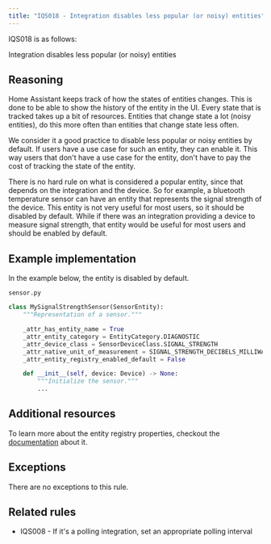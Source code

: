 ```yaml
---
title: "IQS018 - Integration disables less popular (or noisy) entities"
---
```


IQS018 is as follows:

Integration disables less popular (or noisy) entities

## Reasoning

Home Assistant keeps track of how the states of entities changes.
This is done to be able to show the history of the entity in the UI.
Every state that is tracked takes up a bit of resources.
Entities that change state a lot (noisy entities), do this more often than entities that change state less often.

We consider it a good practice to disable less popular or noisy entities by default.
If users have a use case for such an entity, they can enable it.
This way users that don't have a use case for the entity, don't have to pay the cost of tracking the state of the entity.

There is no hard rule on what is considered a popular entity, since that depends on the integration and the device.
So for example, a bluetooth temperature sensor can have an entity that represents the signal strength of the device.
This entity is not very useful for most users, so it should be disabled by default.
While if there was an integration providing a device to measure signal strength, that entity would be useful for most users and should be enabled by default.

## Example implementation

In the example below, the entity is disabled by default.

`sensor.py`
```python
class MySignalStrengthSensor(SensorEntity):
    """Representation of a sensor."""

    _attr_has_entity_name = True
    _attr_entity_category = EntityCategory.DIAGNOSTIC
    _attr_device_class = SensorDeviceClass.SIGNAL_STRENGTH
    _attr_native_unit_of_measurement = SIGNAL_STRENGTH_DECIBELS_MILLIWATT
    _attr_entity_registry_enabled_default = False

    def __init__(self, device: Device) -> None:
        """Initialize the sensor."""
        ...
```

## Additional resources

To learn more about the entity registry properties, checkout the [documentation](../../entity#registry-properties) about it.

## Exceptions

There are no exceptions to this rule.

## Related rules

- IQS008 - If it's a polling integration, set an appropriate polling interval